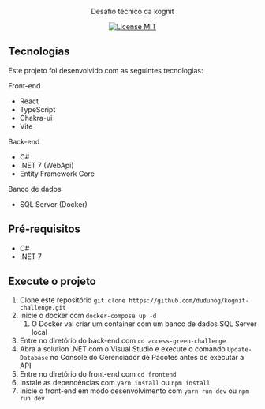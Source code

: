 <p align="center">Desafio técnico da kognit</p>

<p align="center">
  <a href="https://opensource.org/licenses/MIT">
    <img src="https://img.shields.io/badge/License-MIT-blue.svg" alt="License MIT">
  </a>
</p>

## Tecnologias

Este projeto foi desenvolvido com as seguintes tecnologias:

Front-end

- React
- TypeScript
- Chakra-ui
- Vite

Back-end

- C#
- .NET 7 (WebApi)
- Entity Framework Core

Banco de dados

- SQL Server (Docker)

## Pré-requisitos
- C#
- .NET 7

## Execute o projeto

1. Clone este repositório `git clone https://github.com/dudunog/kognit-challenge.git`
2. Inicie o docker com `docker-compose up -d`
   1. O Docker vai criar um container com um banco de dados SQL Server local
3. Entre no diretório do back-end com `cd access-green-challenge`
4. Abra a solution .NET com o Visual Studio e execute o comando `Update-Database` no Console do Gerenciador de Pacotes antes de executar a API
5. Entre no diretório do front-end com `cd frontend`
6. Instale as dependências com `yarn install` ou `npm install`
7. Inicie o front-end em modo desenvolvimento com `yarn run dev` ou `npm run dev`
